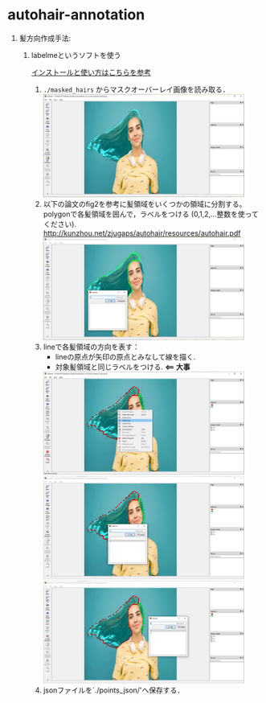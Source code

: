 # autohair-annotation
    
1. 髪方向作成手法: 
    1. labelmeというソフトを使う
    
        [インストールと使い方はこちらを参考](https://github.com/wkentaro/labelme) 

        1. `./masked_hairs` からマスクオーバーレイ画像を読み取る．
            <img width="400" src="for_readme/labelme_1.png"/>
        2. 以下の論文のfig2を参考に髪領域をいくつかの領域に分割する。polygonで各髪領域を囲んで，ラベルをつける (0,1,2,...整数を使ってください).
            http://kunzhou.net/zjugaps/autohair/resources/autohair.pdf
            <img width="400" src="for_readme/labelme_2.png"/>
        3. lineで各髪領域の方向を表す：
            - lineの原点が矢印の原点とみなして線を描く.
            - 対象髪領域と同じラベルをつける. **<== 大事**
            <img width="400" src="for_readme/labelme_3.png"/>
            <img width="400" src="for_readme/labelme_4.png"/>
            <img width="400" src="for_readme/labelme_5.png"/>
        4. jsonファイルを`./points_json/'へ保存する．
